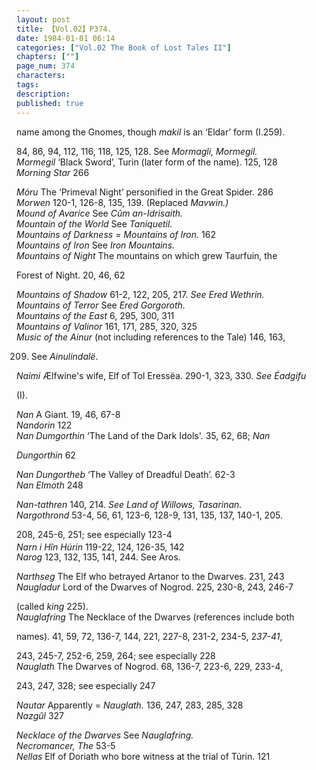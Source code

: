 ```yaml
---
layout: post
title: 【Vol.02】P374.
date: 1984-01-01 06:14
categories: ["Vol.02 The Book of Lost Tales II"]
chapters: [""]
page_num: 374
characters: 
tags: 
description: 
published: true
---
```


<p style="text-indent: 0;">
name among the Gnomes, though <I>makil</I> is an ‘Eldar’ form (I.259).
</p>

84, 86, 94, 112, 116, 118, 125, 128. See <I>Mormagli, Mormegil.<BR>Mormegil</I>    ‘Black Sword’, Turin (later form of the name). 125, 128<BR><I>Morning Star</I>    266

<I>Móru</I>   The ‘Primeval Night’ personified in the Great Spider. 286<BR><I>Morwen</I>     120-1, 126-8, 135, 139. (Replaced <I>Mavwin.)<BR>Mound of Avarice</I>    See <I>Cûm an-Idrisaith.<BR>Mountain of the World</I>    See <I>Taniquetil.<BR>Mountains of Darkness    = Mountains of Iron.</I> 162<BR><I>Mountains of Iron</I>    See <I>Iron Mountains.<BR>Mountains of Night</I>    The mountains on which grew Taurfuin, the

Forest of Night. 20, 46, 62

<I>Mountains of Shadow</I>    61-2, 122, 205, 217. <I>See Ered Wethrin.<BR>Mountains of Terror</I>    See <I>Ered Gorgoroth.<BR>Mountains of the East</I>    6, 295, 300, 311<BR><I>Mountains of Valinor</I>    161, 171, 285, 320, 325<BR><I>Music of the Ainur</I>    (not including references to the Tale) 146, 163,

209. See <I>Ainulindalë</I>.

<I>Naimi</I>   Ælfwine's wife, Elf of Tol Eressëa. 290-1, 323, 330. <I>See Éadgifu</I>

(I).

<I>Nan</I>    A Giant. 19, 46, 67-8<BR><I>Nandorin</I>    122<BR><I>Nan Dumgorthin</I>    ‘The Land of the Dark Idols'.  35, 62, 68; <I>Nan</I>

<I>Dungorthin</I> 62

<I>Nan Dungortheb</I>    ‘The Valley of Dreadful Death’. 62-3<BR><I>Nan Elmoth</I>    248

<I>Nan-tathren</I>     140, 214. <I>See Land of Willows, Tasarinan.<BR>Nargothrond</I>    53-4, 56, 61, 123-6, 128-9, 131, 135, 137, 140-1, 205.

208, 245-6, 251; see especially 123-4<BR><I>Narn i Hîn Húrin</I>   119-22, 124, 126-35, 142<SUP><BR></SUP><I>Narog</I>     123, 132, 135, 141, 244. See Aros.

<I>Narthseg</I>    The Elf who betrayed Artanor to the Dwarves. 231, 243<BR><I>Naugladur</I>    Lord of the Dwarves of Nogrod. 225, 230-8, 243, 246-7

(called <I>king</I> 225).<BR><I>Nauglafring</I>    The Necklace of the Dwarves (references include both

names). 41, 59, 72, 136-7, 144, 221, 227-8, 231-2, 234-5, 2<I>37-41</I>,

243, 245-7, 252-6, 259, 264; see especially 228<BR><I>Nauglath</I>    The Dwarves of Nogrod. 68, 136-7, 223-6, 229, 233-4,

243, 247, 328; see especially 247

<I>Nautar</I>    Apparently = <I>Nauglath.</I> 136, 247, 283, 285, 328<BR><I>Nazgûl</I>   327

<I>Necklace of the Dwarves</I>    See <I>Nauglafring.<BR>Necromancer, The</I>     53-5<BR><I>Nellas</I>    Elf of Doriath who bore witness at the trial of Túrin. 121

